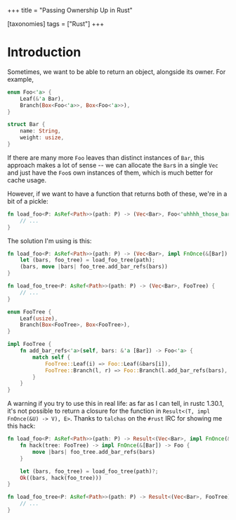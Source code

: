 +++
title = "Passing Ownership Up in Rust"

[taxonomies]
tags = ["Rust"]
+++

# Introduction

Sometimes, we want to be able to return an object, alongside its owner. For example,

```rust
enum Foo<'a> {
	Leaf(&'a Bar),
	Branch(Box<Foo<'a>>, Box<Foo<'a>>),
}

struct Bar {
  	name: String,
  	weight: usize,
}
```

If there are many more `Foo` leaves than distinct instances of `Bar`, this approach makes a lot of sense -- we can allocate the `Bar`s in a single `Vec` and just have the `Foo`s own instances of them, which is much better for cache usage.

However, if we want to have a function that returns both of these, we're in a bit of a pickle:

```rust
fn load_foo<P: AsRef<Path>>(path: P) -> (Vec<Bar>, Foo<'uhhhh_those_bars_before_me>) {
	// ...
}
```

The solution I'm using is this:

```rust
fn load_foo<P: AsRef<Path>>(path: P) -> (Vec<Bar>, impl FnOnce(&[Bar]) -> Foo) {
    let (bars, foo_tree) = load_foo_tree(path);
	(bars, move |bars| foo_tree.add_bar_refs(bars))
}

fn load_foo_tree<P: AsRef<Path>>(path: P) -> (Vec<Bar>, FooTree) {
    // ...
}

enum FooTree {
    Leaf(usize),
	Branch(Box<FooTree>, Box<FooTree>),
}

impl FooTree {
	fn add_bar_refs<'a>(self, bars: &'a [Bar]) -> Foo<'a> {
		match self {
			FooTree::Leaf(i) => Foo::Leaf(&bars[i]),
			FooTree::Branch(l, r) => Foo::Branch(l.add_bar_refs(bars), r.add_bar_refs(bars)),
		}
	}
}
```

A warning if you try to use this in real life: as far as I can tell, in rustc 1.30.1, it's not possible to return a closure for the function in `Result<(T, impl FnOnce(&U) -> V), E>`. Thanks to `talchas` on the `#rust` IRC for showing me this hack:

```rust
fn load_foo<P: AsRef<Path>>(path: P) -> Result<(Vec<Bar>, impl FnOnce(&[Bar]) -> Foo), Error> {
	fn hack(tree: FooTree) -> impl FnOnce(&[Bar]) -> Foo {
		move |bars| foo_tree.add_bar_refs(bars)
	}

    let (bars, foo_tree) = load_foo_tree(path)?;
	Ok((bars, hack(foo_tree)))
}

fn load_foo_tree<P: AsRef<Path>>(path: P) -> Result<(Vec<Bar>, FooTree), Error> {
    // ...
}
```
